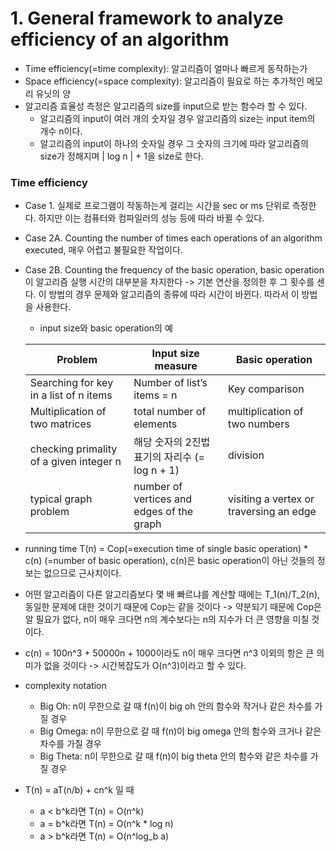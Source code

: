 # 1. General framework to analyze efficiency of an algorithm
- Time efficiency(=time complexity): 알고리즘이 얼마나 빠르게 동작하는가
- Space efficiency(=space complexity): 알고리즘이 필요로 하는 추가적인 메모리 유닛의 양
- 알고리즘 효율성 측정은 알고리즘의 size를 input으로 받는 함수라 할 수 있다.
  - 알고리즘의 input이 여러 개의 숫자일 경우 알고리즘의 size는 input item의 개수 n이다.
  - 알고리즘의 input이 하나의 숫자일 경우 그 숫자의 크기에 따라 알고리즘의 size가 정해지며 | log n | + 1을 size로 한다.

### Time efficiency
- Case 1. 실제로 프로그램이 작동하는게 걸리는 시간을 sec or ms 단위로 측정한다. 하지만 이는 컴퓨터와 컴파일러의 성능 등에 따라 바뀔 수 있다.
- Case 2A. Counting the number of times each operations of an algorithm executed, 매우 어렵고 불필요한 작업이다.
- Case 2B. Counting the frequency of the basic operation, basic operation이 알고리즘 실행 시간의 대부분을 차지한다 -> 기본 연산을 정의한 후 그 횟수를 센다. 이 방법의 경우 문제와 알고리즘의 종류에 따라 시간이 바뀐다. 따라서 이 방법을 사용한다.
  - input size와 basic operation의 예
  
  | Problem | Input size measure | Basic operation |
  |---|---|---|
  | Searching for key in a list of n items | Number of list’s items = n | Key comparison |
  | Multiplication of two matrices | total number of elements | multiplication of two numbers |
  | checking primality of a given integer n | 해당 숫자의 2진법 표기의 자리수 (= log n + 1) | division |
  | typical graph problem | number of vertices and edges of the graph | visiting a vertex or traversing an edge |

- running time T(n) = Cop(=execution time of single basic operation) * c(n) (=number of basic operation), c(n)은 basic operation이 아닌 것들의 정보는 없으므로 근사치이다.
- 어떤 알고리즘이 다른 알고리즘보다 몇 배 빠르냐를 계산할 때에는 T_1(n)/T_2(n), 동일한 문제에 대한 것이기 때문에 Cop는 같을 것이다 -> 약분되기 때문에 Cop은 알 필요가 없다, n이 매우 크다면 n의 계수보다는 n의 지수가 더 큰 영향을 미칠 것이다.
- c(n) = 100n^3 + 50000n + 1000이라도 n이 매우 크다면 n^3 이외의 항은 큰 의미가 없을 것이다 -> 시간복잡도가 O(n^3)이라고 할 수 있다.
- complexity notation
  - Big Oh: n이 무한으로 갈 때 f(n)이 big oh 안의 함수와 작거나 같은 차수를 가질 경우
  - Big Omega: n이 무한으로 갈 때 f(n)이 big omega 안의 함수와 크거나 같은 차수를 가질 경우
  - Big Theta: n이 무한으로 갈 때 f(n)이 big theta 안의 함수와 같은 차수를 가질 경우
- T(n) = aT(n/b) + cn^k 일 때
  - a < b^k라면 T(n) = O(n^k)
  - a = b^k라면 T(n) = O(n^k * log n)
  - a > b^k라면 T(n) = O(n^log_b a)
